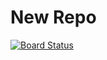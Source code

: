 # New Repo

[![Board Status](https://mmitrik.visualstudio.com/f8577591-b917-4a56-94ea-6d8322a07aaa/26fc71cf-4ce1-4e38-99c9-7c15d3e27c4a/_apis/work/boardbadge/41df374c-5f11-432e-9f20-8ff58fe2cab6)](https://mmitrik.visualstudio.com/f8577591-b917-4a56-94ea-6d8322a07aaa/_boards/board/t/26fc71cf-4ce1-4e38-99c9-7c15d3e27c4a/Microsoft.RequirementCategory)
